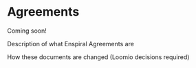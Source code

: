 # Agreements

Coming soon!

Description of what Enspiral Agreements are

How these documents are changed (Loomio decisions required)

